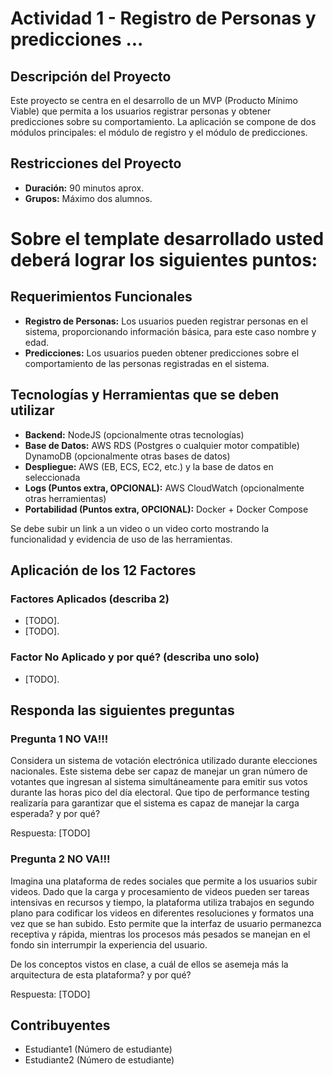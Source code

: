 # Actividad 1 - Registro de Personas y predicciones ...

## Descripción del Proyecto

Este proyecto se centra en el desarrollo de un MVP (Producto Mínimo Viable) que permita a los usuarios registrar personas y obtener predicciones sobre su comportamiento. La aplicación se compone de dos módulos principales: el módulo de registro y el módulo de predicciones.

## Restricciones del Proyecto

- **Duración:** 90 minutos aprox.
- **Grupos:** Máximo dos alumnos.

# Sobre el template desarrollado usted deberá lograr los siguientes puntos:

## Requerimientos Funcionales

- **Registro de Personas:** Los usuarios pueden registrar personas en el sistema, proporcionando información básica, para este caso nombre y edad.
- **Predicciones:** Los usuarios pueden obtener predicciones sobre el comportamiento de las personas registradas en el sistema.

## Tecnologías y Herramientas que se deben utilizar

- **Backend:** NodeJS (opcionalmente otras tecnologías)
- **Base de Datos:** AWS RDS (Postgres o cualquier motor compatible) DynamoDB (opcionalmente otras bases de datos)
- **Despliegue:** AWS (EB, ECS, EC2, etc.) y la base de datos en seleccionada
- **Logs (Puntos extra, OPCIONAL):** AWS CloudWatch (opcionalmente otras herramientas)
- **Portabilidad (Puntos extra, OPCIONAL):** Docker + Docker Compose

Se debe subir un link a un video o un video corto mostrando la funcionalidad y evidencia de uso de las herramientas.

## Aplicación de los 12 Factores

### Factores Aplicados (describa 2)

- [TODO].
- [TODO].

### Factor No Aplicado y por qué? (describa uno solo)

- [TODO].

## Responda las siguientes preguntas

### Pregunta 1 NO VA!!!

Considera un sistema de votación electrónica utilizado durante elecciones nacionales. Este sistema debe ser capaz de manejar un gran número de votantes que ingresan al sistema simultáneamente para emitir sus votos durante las horas pico del día electoral. Que tipo de performance testing realizaría para garantizar que el sistema es capaz de manejar la carga esperada? y por qué?

Respuesta: [TODO]

### Pregunta 2 NO VA!!!

Imagina una plataforma de redes sociales que permite a los usuarios subir videos. Dado que la carga y procesamiento de videos pueden ser tareas intensivas en recursos y tiempo, la plataforma utiliza trabajos en segundo plano para codificar los videos en diferentes resoluciones y formatos una vez que se han subido. Esto permite que la interfaz de usuario permanezca receptiva y rápida, mientras los procesos más pesados se manejan en el fondo sin interrumpir la experiencia del usuario.

De los conceptos vistos en clase, a cuál de ellos se asemeja más la arquitectura de esta plataforma? y por qué?

Respuesta: [TODO]

## Contribuyentes

- Estudiante1 (Número de estudiante)
- Estudiante2 (Número de estudiante)
